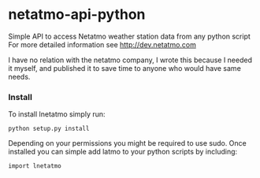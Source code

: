 netatmo-api-python
==================

Simple API to access Netatmo weather station data from any python script
For more detailed information see http://dev.netatmo.com

I have no relation with the netatmo company, I wrote this because I needed it myself,
and published it to save time to anyone who would have same needs.

### Install ###

To install lnetatmo simply run:

    python setup.py install

Depending on your permissions you might be required to use sudo.
Once installed you can simple add latmo to your python scripts by including:

    import lnetatmo
